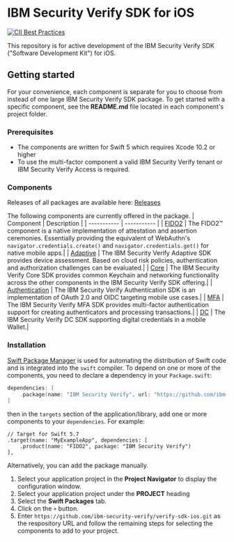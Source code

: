 # IBM Security Verify SDK for iOS 

[![CII Best Practices](https://bestpractices.coreinfrastructure.org/projects/5625/badge)](https://bestpractices.coreinfrastructure.org/projects/5625)

This repository is for active development of the IBM Security Verify SDK ("Software Development Kit") for iOS.

## Getting started

For your convenience, each component is separate for you to choose from instead of one large IBM Security Verify SDK package.  To get started with a specific component, see the **README.md** file located in each component's project folder.

### Prerequisites

- The components are written for Swift 5 which requires Xcode 10.2 or higher
- To use the multi-factor component a valid IBM Security Verify tenant or IBM Security Verify Access is required.

### Components

Releases of all packages are available here: [Releases](https://github.com/ibm-security-verify/verify-sdk-ios/releases)

The following components are currently offered in the package.
| Component | Description |
| ----------- | ----------- |
| [FIDO2](Sources/fido2) | The FIDO2™ component is a native implementation of attestation and assertion ceremonies.  Essentially providing the equivalent of WebAuthn's `navigator.credentials.create()` and `navigator.credentials.get()` for native mobile apps.|
| [Adaptive](Sources/adaptive) | The IBM Security Verify Adaptive SDK provides device assessment. Based on cloud risk policies, authentication and authorization challenges can be evaluated.|
| [Core](Sources/core) | The IBM Security Verify Core SDK provides common Keychain and networking functionality across the other components in the IBM Security Verify SDK offering.|
| [Authentication](Sources/authentication) | The IBM Security Verify Authentication SDK is an implementation of OAuth 2.0 and OIDC targeting mobile use cases.|
| [MFA](Sources/mfa) | The IBM Security Verify MFA SDK provides multi-factor authentication support for creating authenticators and processing transactions.|
| [DC](Sources/dc) | The IBM Security Verify DC SDK supporting digital credentials in a mobile Wallet.|

### Installation

[Swift Package Manager](https://swift.org/package-manager/) is used for automating the distribution of Swift code and is integrated into the `swift` compiler.  To depend on one or more of the components, you need to declare a dependency in your `Package.swift`:

```swift
dependencies: [
    .package(name: "IBM Security Verify", url: "https://github.com/ibm-security-verify/verify-sdk-ios.git", from: "3.0.11")
]
```

then in the `targets` section of the application/library, add one or more components to your `dependencies`. For example:

```switft
// Target for Swift 5.7
.target(name: "MyExampleApp", dependencies: [
    .product(name: "FIDO2", package: "IBM Security Verify")
],
```

Alternatively, you can add the package manually.
1. Select your application project in the **Project Navigator** to display the configuration window.
2. Select your application project under the **PROJECT** heading
3. Select the **Swift Packages** tab.
4. Click on the `+` button.
5. Enter `https://github.com/ibm-security-verify/verify-sdk-ios.git` as the respository URL and follow the remaining steps for selecting the components to add to your project.

